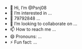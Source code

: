 - 👋 Hi, I’m @Psnj08
- 👀 I’m interested in ...
- 🌱 79792848 ...
- 💞️ I’m looking to collaborate on ...
- 📫 How to reach me ...
- 😄 Pronouns: ...
- ⚡ Fun fact: ...

<!---
Psnj08/Psnj08 is a ✨ special ✨ repository because its `README.md` (this file) appears on your GitHub profile.
You can click the Preview link to take a look at your changes.
--->
